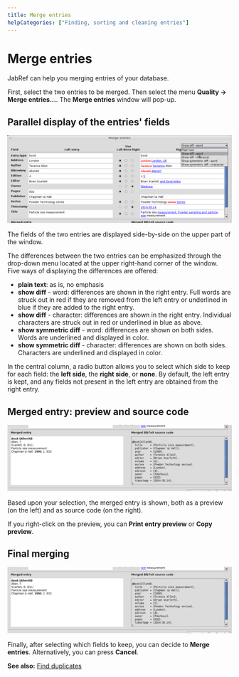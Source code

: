 ```yaml
---
title: Merge entries
helpCategories: ["Finding, sorting and cleaning entries"]
---
```


# Merge entries

JabRef can help you merging entries of your database.

First, select the two entries to be merged. Then select the menu **Quality -&gt; Merge entries...**.
The **Merge entries** window will pop-up.

## Parallel display of the entries' fields

![Screenshot of the parallel display](./images/MergeEntries-ParallelDisplay.png)

The fields of the two entries are displayed side-by-side on the upper part of the window.

The differences between the two entries can be emphasized through the drop-down menu located
at the upper right-hand corner of the window.
Five ways of displaying the differences are offered:

- **plain text**: as is, no emphasis
- **show diff** - word: differences are shown in the right entry. Full words are struck out in red if they are removed from the left entry or underlined in blue if they are added to the right entry.
- **show diff** - character: differences are shown in the right entry. Individual characters are struck out in red or underlined in blue as above.
- **show symmetric diff** - word: differences are shown on both sides. Words are underlined and displayed in color.
- **show symmetric diff** - character: differences are shown on both sides.  Characters are underlined and displayed in color.

In the central column, a radio button allows you to select which side to keep for each field:
the **left side**, the **right side**, or **none**.
By default, the left entry is kept, and any fields not present in the left entry are obtained from the right entry.


## Merged entry: preview and source code

![Screenshot of the preview and source code for the merged entry](./images/MergeEntries-PreviewAndCode.png)

Based upon your selection, the merged entry is shown, both as a preview (on the left) and as source code (on the right).

If you right-click on the preview, you can **Print entry preview** or **Copy preview**.

## Final merging

![Screenshot of choosing to merge or not](./images/MergeEntries-PreviewAndCode.png)

Finally, after selecting which fields to keep, you can decide to **Merge entries**. Alternatively, you can press **Cancel**.


**See also:** [Find duplicates](FindDuplicates)
